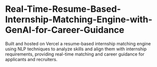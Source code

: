 # Real-Time-Resume-Based-Internship-Matching-Engine-with-GenAI-for-Career-Guidance
Built and hosted  on Vercel a resume-based internship matching engine using NLP techniques to analyze skills and align them with internship  requirements, providing real-time matching and career guidance for applicants and recruiters.
